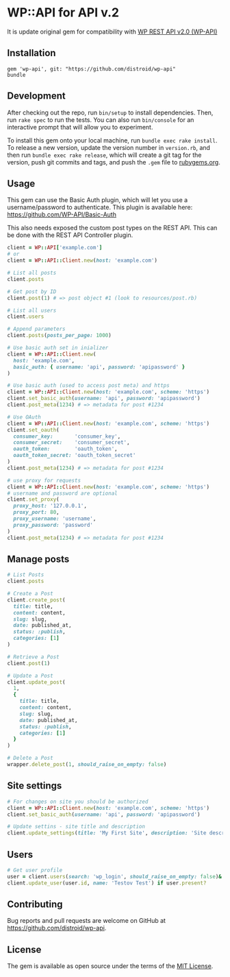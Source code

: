 # WP::API for API v.2

It is update original gem for compatibility with [WP REST API v2.0 (WP-API)](http://v2.wp-api.org/)

## Installation

    gem 'wp-api', git: "https://github.com/distroid/wp-api"
    bundle

## Development

After checking out the repo, run `bin/setup` to install dependencies. Then, run `rake spec` to run the tests. You can also run `bin/console` for an interactive prompt that will allow you to experiment.

To install this gem onto your local machine, run `bundle exec rake install`. To release a new version, update the version number in `version.rb`, and then run `bundle exec rake release`, which will create a git tag for the version, push git commits and tags, and push the `.gem` file to [rubygems.org](https://rubygems.org).

## Usage

This gem can use the Basic Auth plugin, which will let you use a username/password to authenticate.
This plugin is available here: https://github.com/WP-API/Basic-Auth

This also needs exposed the custom post types on the REST API. This can be done with the REST API Controller plugin.


```ruby
client = WP::API['example.com']
# or
client = WP::API::Client.new(host: 'example.com')

# List all posts
client.posts

# Get post by ID
client.post(1) # => post object #1 (look to resources/post.rb)

# List all users
client.users

# Append parameters
client.posts(posts_per_page: 1000)

# Use basic auth set in inializer
client = WP::API::Client.new(
  host: 'example.com',
  basic_auth: { username: 'api', password: 'apipassword' }
)

# Use basic auth (used to access post meta) and https
client = WP::API::Client.new(host: 'example.com', scheme: 'https')
client.set_basic_auth(username: 'api', password: 'apipassword')
client.post_meta(1234) # => metadata for post #1234

# Use OAuth
client = WP::API::Client.new(host: 'example.com', scheme: 'https')
client.set_oauth(
  consumer_key:       'consumer_key',
  consumer_secret:    'consumer_secret',
  oauth_token:        'oauth_token',
  oauth_token_secret: 'oauth_token_secret'
)
client.post_meta(1234) # => metadata for post #1234

# use proxy for requests
client = WP::API::Client.new(host: 'example.com', scheme: 'https')
# username and password are optional
client.set_proxy(
  proxy_host: '127.0.0.1',
  proxy_port: 80,
  proxy_username: 'username',
  proxy_password: 'password'
)
client.post_meta(1234) # => metadata for post #1234

```

## Manage posts

```ruby
# List Posts
client.posts

# Create a Post
client.create_post(
  title: title,
  content: content,
  slug: slug,
  date: published_at,
  status: :publish,
  categories: [1]
)

# Retrieve a Post
client.post(1)

# Update a Post
client.update_post(
  1,
  {
    title: title,
    content: content,
    slug: slug,
    date: published_at,
    status: :publish,
    categories: [1]
  }
)

# Delete a Post
wrapper.delete_post(1, should_raise_on_empty: false)
```

## Site settings

```ruby
# For changes on site you should be authorized
client = WP::API::Client.new(host: 'example.com', scheme: 'https')
client.set_basic_auth(username: 'api', password: 'apipassword')

# Update settins - site title and description
client.update_settings(title: 'My First Site', description: 'Site description')
```

## Users

```ruby
# Get user profile
user = client.users(search: 'wp_login', should_raise_on_empty: false)&.first
client.update_user(user.id, name: 'Testov Test') if user.present?
```

## Contributing

Bug reports and pull requests are welcome on GitHub at https://github.com/distroid/wp-api.


## License

The gem is available as open source under the terms of the [MIT License](http://opensource.org/licenses/MIT).

